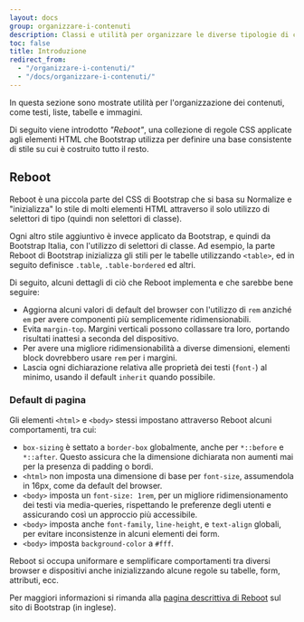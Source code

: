 ```yaml
---
layout: docs
group: organizzare-i-contenuti
description: Classi e utilità per organizzare le diverse tipologie di contenuti all'interno di una pagina web
toc: false
title: Introduzione
redirect_from:
  - "/organizzare-i-contenuti/"
  - "/docs/organizzare-i-contenuti/"
---
```


In questa sezione sono mostrate utilità per l'organizzazione dei contenuti, come testi, liste, tabelle e immagini.

Di seguito viene introdotto _"Reboot"_, una collezione di regole CSS applicate agli elementi HTML che Bootstrap utilizza per definire una base consistente di stile su cui è costruito tutto il resto.

## Reboot

Reboot è una piccola parte del CSS di Bootstrap che si basa su Normalize e "inizializza" lo stile di molti elementi HTML
attraverso il solo utilizzo di selettori di tipo (quindi non selettori di classe).

Ogni altro stile aggiuntivo è invece applicato da Bootstrap, e quindi da Bootstrap Italia, con l'utilizzo di selettori di classe.
Ad esempio, la parte Reboot di Bootstrap inizializza gli stili per le tabelle utilizzando `<table>`, ed in seguito
definisce `.table`, `.table-bordered` ed altri.

Di seguito, alcuni dettagli di ciò che Reboot implementa e che sarebbe bene seguire:

- Aggiorna alcuni valori di default del browser con l'utilizzo di `rem` anziché `em` per avere componenti più semplicemente ridimensionabili.
- Evita `margin-top`. Margini verticali possono collassare tra loro, portando risultati inattesi a seconda del dispositivo.  
- Per avere una migliore ridimensionabilità a diverse dimensioni, elementi block dovrebbero usare `rem` per i margini.
- Lascia ogni dichiarazione relativa alle proprietà dei testi (`font-`) al minimo, usando il default `inherit` quando possibile.


### Default di pagina

Gli elementi `<html>` e `<body>` stessi impostano attraverso Reboot alcuni comportamenti, tra cui:

- `box-sizing` è settato a `border-box` globalmente, anche per `*::before` e `*::after`. Questo assicura che la dimensione dichiarata non aumenti mai per la presenza di padding o bordi.
- `<html>` non imposta una dimensione di base per `font-size`, assumendola in 16px, come da default del browser.
- `<body>` imposta un `font-size: 1rem`, per un migliore ridimensionamento dei testi via media-queries, rispettando le preferenze degli utenti e assicurando così un approccio più accessibile.
- `<body>` imposta anche `font-family`, `line-height`, e `text-align` globali, per evitare inconsistenze in alcuni elementi dei form.
- `<body>` imposta `background-color` a `#fff`.

Reboot si occupa uniformare e semplificare comportamenti tra diversi browser e dispositivi anche inizializzando alcune regole su tabelle, form, attributi, ecc.

Per maggiori informazioni si rimanda alla [pagina descrittiva di Reboot](https://getbootstrap.com/docs/4.1/content/reboot/) sul sito di Bootstrap (in inglese).
